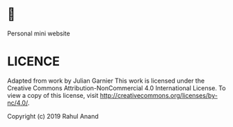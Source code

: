 # 👋
 Personal mini website

# LICENCE
Adapted from work by Julian Garnier 
 This work is licensed under the Creative Commons Attribution-NonCommercial 4.0 International License. To view a copy of this license, visit http://creativecommons.org/licenses/by-nc/4.0/.

 Copyright (c) 2019 Rahul Anand
